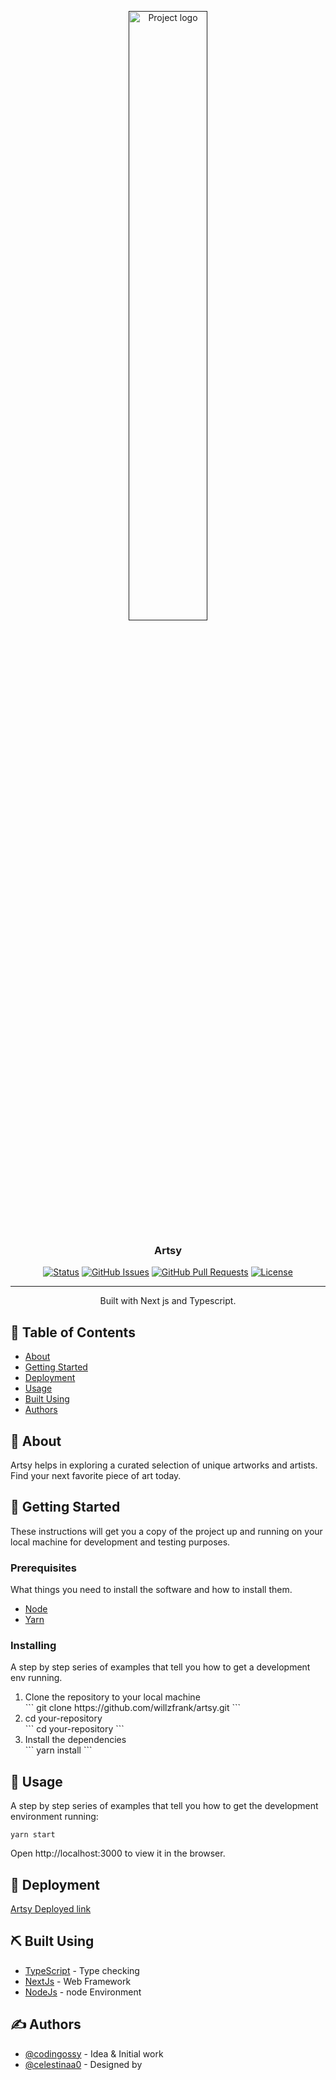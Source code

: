 <p align="center">
  <a href="" rel="noopener">
 <img width=50% height=50% src="./public/ezgif.com-gif-maker.gif" alt="Project logo"></a>
</p>

<h3 align="center">Artsy</h3>

<div align="center">

[![Status](https://img.shields.io/badge/status-active-success.svg)]()
[![GitHub Issues](https://img.shields.io/github/issues/willzfrank)](https://github.com/willzfrank/issues)
[![GitHub Pull Requests](https://img.shields.io/github/issues-pr/willzfrank)](https://github.com/willzfrank)
[![License](https://img.shields.io/badge/license-MIT-blue.svg)](/LICENSE)

</div>

---

<p align="center"> Built with Next js and Typescript.
    <br> 
</p>

## 📝 Table of Contents

- [About](#about)
- [Getting Started](#getting_started)
- [Deployment](#deployment)
- [Usage](#usage)
- [Built Using](#built_using)
- [Authors](#authors)

## 🧐 About <a name = "about"></a>

Artsy helps in exploring a curated selection of unique artworks and artists. Find your next favorite piece of art today.

## 🏁 Getting Started <a name = "getting_started"></a>

These instructions will get you a copy of the project up and running on your local machine for development and testing purposes.

### Prerequisites

What things you need to install the software and how to install them.

<ul>
  <li> <a href="https://nodejs.org/en/download/">Node</a></li>
  <li> <a href="https://yarnpkg.com/getting-started/install">Yarn</a></li>
</ul>

### Installing

A step by step series of examples that tell you how to get a development env running.

<ol>
<li>Clone the repository to your local machine
<br>
```
git clone https://github.com/willzfrank/artsy.git
```
</li>
<li>cd your-repository
<br>
```
cd your-repository
```
</li>
<li>Install the dependencies
<br>
```
yarn install
```
</li>
</ol>

## 🎈 Usage <a name="usage"></a>

A step by step series of examples that tell you how to get the development environment running:

```
yarn start
```

Open http://localhost:3000 to view it in the browser.

## 🚀 Deployment <a name = "deployment"></a>

<a href="https://artsy-swart.vercel.app">Artsy Deployed link </a>

## ⛏️ Built Using <a name = "built_using"></a>

- [TypeScript](https://www.typescriptlang.org/) - Type checking
- [NextJs](https://nextjs.org/) - Web Framework
- [NodeJs](https://nodejs.org/en/) - node Environment

## ✍️ Authors <a name = "authors"></a>

- [@codingossy](https://github.com/codingossy) - Idea & Initial work
- [@celestinaa0](https://behance.net/bammiewh0) - Designed by
